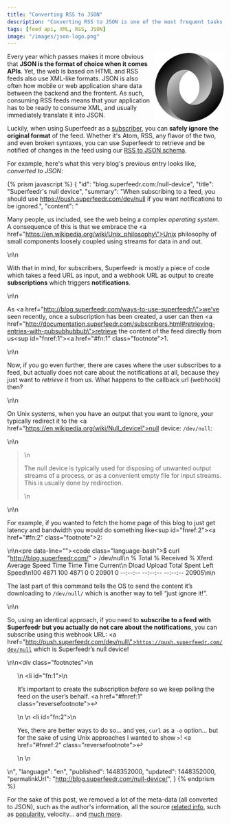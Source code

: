 ```yaml
---
title: "Converting RSS to JSON"
description: "Converting RSS to JSON is one of the most frequent tasks for anyone implementing an RSS application. Using Superfeedr can do it for you so you don't have to worry about the original format"
tags: [feed api, XML, RSS, JSON]
image: "/images/json-logo.png"
---
```


<img src="/images/json-logo.png" style="float:right; width: 160px; margin-left: 10px; margin-bottom:5px" />

Every year which passes makes it more obvious that **JSON is the format of choice when it comes APIs**. Yet, the web is based on HTML and RSS feeds also use XML-like formats. JSON is also often how mobile or web application share data between the backend and the frontent. As such, consuming RSS feeds means that your application has to be ready to consume XML, and usually immediately translate it into JSON.

Luckily, when using Superfeedr as a [subscriber](http://superfeedr.com/subscriber/), you can **safely ignore the original format** of the feed. Whether it's Atom, RSS, any flavor of the two, and even broken syntaxes, you can use Superfeedr to retrieve and be notified of changes in the feed using our [RSS to JSON schema](http://documentation.superfeedr.com/schema.html#json).

For example, here's what this very blog's previous entry looks like, *converted to JSON*:

{% prism javascript %}
{
  "id": "blog.superfeedr.com:/null-device",
  "title": "Superfeedr's null device",
  "summary": "When subscribing to a feed, you should use https://push.superfeedr.com/dev/null if you want notifications to be ignored.",
  "content": "<p>Many people, us included, see the web being a complex <em>operating system</em>. A consequence of this is that we embrace the <a href=\"https://en.wikipedia.org/wiki/Unix_philosophy\">Unix philosophy</a> of small components loosely coupled using streams for data in and out.</p>\n\n<p>With that in mind, for subscribers, Superfeedr is mostly a piece of code which takes a feed URL as input, and a webhook URL as output to create <strong>subscriptions</strong> which triggers <strong>notifications</strong>.</p>\n\n<p>As <a href=\"http://blog.superfeedr.com/ways-to-use-superfeedr/\">we’ve seen recently</a>, once a subscription has been created, a user can then <a href=\"http://documentation.superfeedr.com/subscribers.html#retrieving-entries-with-pubsubhubbub\">retrieve</a> the content of the feed directly from us<sup id=\"fnref:1\"><a href=\"#fn:1\" class=\"footnote\">1</a></sup>.</p>\n\n<p>Now, if you go even further, there are cases where the user subscribes to a feed, but actually does not care about the notifications at all, because they just want to <em>retrieve</em> it from us. What happens to the callback url (webhook) then?</p>\n\n<p>On Unix systems, when you have an output that you want to ignore, your typically redirect it to the <a href=\"https://en.wikipedia.org/wiki/Null_device\">null device</a>: <code>/dev/null</code>:</p>\n\n<blockquote>\n  <p>The null device is typically used for disposing of unwanted output streams of a process, or as a convenient empty file for input streams. This is usually done by redirection.</p>\n</blockquote>\n\n<p>For example, if you wanted to fetch the home page of this blog to just get latency and bandwidth you would do something like<sup id=\"fnref:2\"><a href=\"#fn:2\" class=\"footnote\">2</a></sup>:</p>\n\n<pre data-line=\"\"><code class=\"language-bash\">$ curl &quot;http://blog.superfeedr.com/&quot; &gt; /dev/null\n  % Total    % Received % Xferd  Average Speed   Time    Time     Time  Current\n                                 Dload  Upload   Total   Spent    Left  Speed\n100  4871  100  4871    0     0  20901      0 --:--:-- --:--:-- --:--:-- 20905</code></pre>\n\n<p>The last part of this command tells the OS to send the content it’s downloading to <code>/dev/null/</code> which is another way to tell “just ignore it!”.</p>\n\n<p>So, using an identical approach, if you need to <strong>subscribe to a feed with Superfeedr but you actually do not care about the notifications</strong>, you can subscribe using this webhook URL: <a href=\"http://push.superfeedr.com/dev/null\"><code>https://push.superfeedr.com/dev/null</code></a> which is Superfeedr’s null device!</p>\n\n<div class=\"footnotes\">\n  <ol>\n    <li id=\"fn:1\">\n      <p>It’s important to create the subscription <em>before</em> so we keep polling the feed on the user’s behalf. <a href=\"#fnref:1\" class=\"reversefootnote\">&#8617;</a></p>\n    </li>\n    <li id=\"fn:2\">\n      <p>Yes, there are better ways to do so… and yes, <code>curl</code> as a <code>-o</code> option… but for the sake of using Unix approaches I wanted to show <code>&gt;</code>! <a href=\"#fnref:2\" class=\"reversefootnote\">&#8617;</a></p>\n    </li>\n  </ol>\n</div>",
  "language": "en",
  "published": 1448352000,
  "updated": 1448352000,
  "permalinkUrl": "http://blog.superfeedr.com/null-device/",
}
{% endprism %}

For the sake of this post, we removed a lot of the meta-data (all converted to JSON), such as the author's information, all the source [related info](/more-metadata/), such as [popularity](/feed-popularity/), velocity... and [much more](https://gist.github.com/julien51/d0613d6b352206cfab2a).